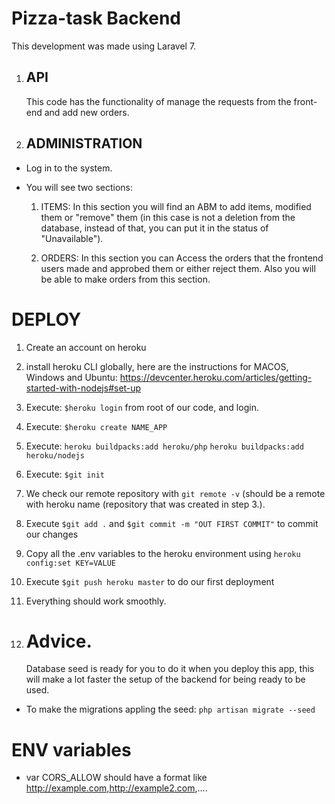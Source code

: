 # Pizza-task Backend

This development was made using Laravel 7.

1. ## API
    This code has the functionality of manage the requests from the front-end and add new orders.
2. ## ADMINISTRATION

-   Log in to the system.
-   You will see two sections:

    1. ITEMS:
       In this section you will find an ABM to add items, modified them or "remove" them (in this case is not a deletion from the database, instead of that, you can put it in the status of "Unavailable").

    2. ORDERS:
       In this section you can Access the orders that the frontend users made and approbed them or either reject them. Also you will be able to make orders from this section.


# DEPLOY

1. Create an account on heroku

2. install heroku CLI globally, here are the instructions for MACOS, Windows and Ubuntu: https://devcenter.heroku.com/articles/getting-started-with-nodejs#set-up

3. Execute:
   `$heroku login` from root of our code, and login.

4. Execute:
   `$heroku create NAME_APP`

5. Execute:
    `heroku buildpacks:add heroku/php`
    `heroku buildpacks:add heroku/nodejs`

6. Execute:
   `$git init`

7. We check our remote repository with `git remote -v` (should be a remote with heroku name (repository that was created in step 3.).

8. Execute `$git add .` and `$git commit -m "OUT FIRST COMMIT"` to commit our changes
 
9. Copy all the .env variables to the heroku environment using `heroku config:set KEY=VALUE`
    
10. Execute `$git push heroku master` to do our first deployment

11. Everything should work smoothly.

12. # Advice.

    Database seed is ready for you to do it when you deploy this app, this will make a lot faster the setup of the backend for being ready to be used.

-   To make the migrations appling the seed:
    `php artisan migrate --seed`

# ENV variables

- var CORS_ALLOW should have a format like http://example.com,http://example2.com,....
